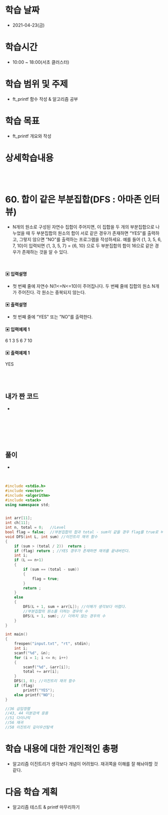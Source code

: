 # 학습 날짜  

* 2021-04-23(금)  



# 학습시간

* 10:00 ~ 18:00(서초 클러스터)



# 학습 범위 및 주제 

* ft_printf 함수 작성 & 알고리즘 공부



# 학습 목표

* ft_printf 개요와 작성



# 상세학습내용

<br/><br/>
# 60. 합이 같은 부분집합(DFS : 아마존 인터뷰)


* N개의 원소로 구성된 자연수 집합이 주어지면, 이 집합을 두 개의 부분집합으로 나누었을 때 
두 부분집합의 원소의 합이 서로 같은 경우가 존재하면 “YES"를 출력하고, 그렇지 않으면 
”NO"를 출력하는 프로그램을 작성하세요.
예를 들어 {1, 3, 5, 6, 7, 10}이 입력되면 {1, 3, 5, 7} = {6, 10} 으로 두 부분집합의 합이 
16으로 같은 경우가 존재하는 것을 알 수 있다.

<br/>

#### ▣ 입력설명

* 첫 번째 줄에 자연수 N(1<=N<=10)이 주어집니다.
두 번째 줄에 집합의 원소 N개가 주어진다. 각 원소는 중복되지 않는다.



#### ▣ 출력설명

* 첫 번째 줄에 “YES" 또는 ”NO"를 출력한다.


#### ▣ 입력예제 1
6
1 3 5 6 7 10


#### ▣ 출력예제 1
YES

<br/>
<br/>


## 내가 짠 코드
*

<br/>

```c++


```


<br><br> 

## 풀이
*  

<br/>

```c++
#include <stdio.h>
#include <vector>
#include <algorithm>
#include <stack>
using namespace std;


int arr[11];
int ch[11];
int n, total = 0;	//Level
bool flag = false;	//부분집합의 합과 total - sum이 같을 경우 flag를 true로 바꿔줌.
void DFS(int L, int sum) //이진트리 재귀 함수 
{
	if (sum > (total / 2))	return ;
	if (flag) return ; //YES 경우가 존재하면 재귀를 끝내버린다. 
	int i;
	if (L == n+1)
	{
		if (sum == (total - sum))
		{
			flag = true;
		}
		return ;
	}
	else
	{
		DFS(L + 1, sum + arr[L]); //이해가 생각보다 어렵다. 
		//부분집합의 원소를 더하는 경우의 수 
		DFS(L + 1, sum); // 더하지 않는 경우의 수 
	}
}

int main()
{
	freopen("input.txt", "rt", stdin);
	int i;
	scanf("%d", &n);
	for (i = 1; i <= n; i++)
	{
		scanf("%d", &arr[i]);
		total += arr[i];
	}
	DFS(1, 0); //이진트리 재귀 함수
	if (flag)
		printf("YES");
	else printf("NO");
}

//36 삽입정렬 
//43, 44 이분검색 응용 
//51 다이나믹 
//56 재귀
//58 이진트리 깊이우선탐색 
```



# 학습 내용에 대한 개인적인 총평

* 알고리즘 이진트리가 생각보다 개념이 어려웠다. 재귀쪽을 이해를 잘 해놔야할 것 같다.



# 다음 학습 계획 

* 알고리즘 테스트 & printf 마무리하기
